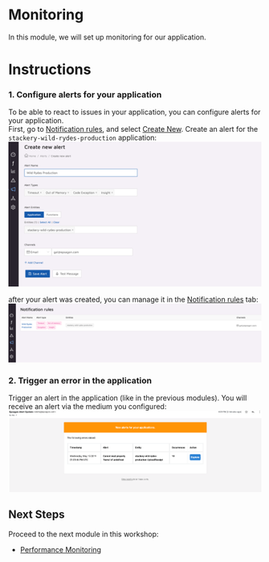 # Monitoring
In this module, we will set up monitoring for our application.

# Instructions
### 1. Configure alerts for your application
To be able to react to issues in your application, you can configure
alerts for your application.<br>
First, go to
[Notification rules](https://dashboard.epsagon.com/alerts), and select 
[Create New](https://dashboard.epsagon.com/alerts/new). Create an alert for the
`stackery-wild-rydes-production` application:
![Create new Alert](images/08-new-alert.png)

after your alert was created, you can manage it in the
[Notification rules](https://dashboard.epsagon.com/alerts) tab:
![Notification rules](images/08-notification-rules.png)

### 2. Trigger an error in the application
Trigger an alert in the application (like in the previous modules). You
will receive an alert via the medium you configured:
![Notification rules](images/08-mail-alert.png)

## Next Steps

Proceed to the next module in this workshop:

* [Performance Monitoring](09-performance-monitoring.md)
